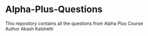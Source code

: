 # Alpha-Plus-Questions
This repository contains all the questions from Alpha Plus Course
<br>
Author Akash Kalshetti
